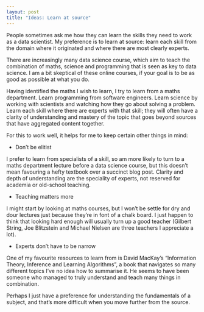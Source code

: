 ```yaml
---
layout: post
title: "Ideas: Learn at source"
---
```

People sometimes ask me how they can learn the skills they need to work as a data scientist. My preference is to learn at source: learn each skill from the domain where it originated and where there are most clearly experts. 

There are increasingly many data science course, which aim to teach the combination of maths, science and programming that is seen as key to data science. I am a bit skeptical of these online courses, if your goal is to be as good as possible at what you do. 

Having identified the maths I wish to learn, I try to learn from a maths department. Learn programming from software engineers. Learn science by working with scientists and watching how they go about solving a problem. Learn each skill where there are experts with that skill; they will often have a clarity of understanding and mastery of the topic that goes beyond sources that have aggregated content together. 

For this to work well, it helps for me to keep certain other things in mind:

- Don’t be elitist 

I prefer to learn from specialists of a skill, so am more likely to turn to a maths department lecture before a data science course, but this doesn’t mean favouring a hefty textbook over a succinct blog post. Clarity and depth of understanding are the speciality of experts, not reserved for academia or old-school teaching.

- Teaching matters more

I might start by looking at maths courses, but I won’t be settle for dry and dour lectures just because they’re in font of a chalk board. I just happen to think that looking hard enough will usually turn up a good teacher (Gilbert String, Joe Blitzstein and Michael Nielsen are three teachers I appreciate a lot).

- Experts don’t have to be narrow

One of my favourite resources to learn from is David MacKay’s “Information Theory, Inference and Learning Algorithms”, a book that navigates so many different topics I’ve no idea how to summarise it. He seems to have been someone who managed to truly understand and teach many things in combination. 

Perhaps I just have a preference for understanding the fundamentals of a subject, and that’s more difficult when you move further from the source.
